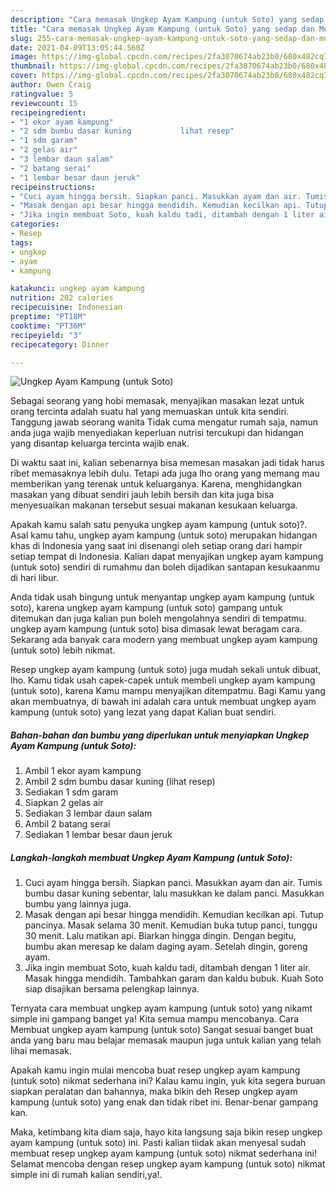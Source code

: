 ```yaml
---
description: "Cara memasak Ungkep Ayam Kampung (untuk Soto) yang sedap dan Mudah Dibuat"
title: "Cara memasak Ungkep Ayam Kampung (untuk Soto) yang sedap dan Mudah Dibuat"
slug: 255-cara-memasak-ungkep-ayam-kampung-untuk-soto-yang-sedap-dan-mudah-dibuat
date: 2021-04-09T13:05:44.560Z
image: https://img-global.cpcdn.com/recipes/2fa3070674ab23b0/680x482cq70/ungkep-ayam-kampung-untuk-soto-foto-resep-utama.jpg
thumbnail: https://img-global.cpcdn.com/recipes/2fa3070674ab23b0/680x482cq70/ungkep-ayam-kampung-untuk-soto-foto-resep-utama.jpg
cover: https://img-global.cpcdn.com/recipes/2fa3070674ab23b0/680x482cq70/ungkep-ayam-kampung-untuk-soto-foto-resep-utama.jpg
author: Owen Craig
ratingvalue: 5
reviewcount: 15
recipeingredient:
- "1 ekor ayam kampung"
- "2 sdm bumbu dasar kuning           lihat resep"
- "1 sdm garam"
- "2 gelas air"
- "3 lembar daun salam"
- "2 batang serai"
- "1 lembar besar daun jeruk"
recipeinstructions:
- "Cuci ayam hingga bersih. Siapkan panci. Masukkan ayam dan air. Tumis bumbu dasar kuning sebentar, lalu masukkan ke dalam panci. Masukkan bumbu yang lainnya juga."
- "Masak dengan api besar hingga mendidih. Kemudian kecilkan api. Tutup pancinya. Masak selama 30 menit. Kemudian buka tutup panci, tunggu 30 menit. Lalu matikan api. Biarkan hingga dingin. Dengan begitu, bumbu akan meresap ke dalam daging ayam. Setelah dingin, goreng ayam."
- "Jika ingin membuat Soto, kuah kaldu tadi, ditambah dengan 1 liter air. Masak hingga mendidih. Tambahkan garam dan kaldu bubuk. Kuah Soto siap disajikan bersama pelengkap lainnya."
categories:
- Resep
tags:
- ungkep
- ayam
- kampung

katakunci: ungkep ayam kampung 
nutrition: 202 calories
recipecuisine: Indonesian
preptime: "PT18M"
cooktime: "PT36M"
recipeyield: "3"
recipecategory: Dinner

---
```



![Ungkep Ayam Kampung (untuk Soto)](https://img-global.cpcdn.com/recipes/2fa3070674ab23b0/680x482cq70/ungkep-ayam-kampung-untuk-soto-foto-resep-utama.jpg)

Sebagai seorang yang hobi memasak, menyajikan masakan lezat untuk orang tercinta adalah suatu hal yang memuaskan untuk kita sendiri. Tanggung jawab seorang  wanita Tidak cuma mengatur rumah saja, namun anda juga wajib menyediakan keperluan nutrisi tercukupi dan hidangan yang disantap keluarga tercinta wajib enak.

Di waktu  saat ini, kalian sebenarnya bisa memesan masakan jadi tidak harus ribet memasaknya lebih dulu. Tetapi ada juga lho orang yang memang mau memberikan yang terenak untuk keluarganya. Karena, menghidangkan masakan yang dibuat sendiri jauh lebih bersih dan kita juga bisa menyesuaikan makanan tersebut sesuai makanan kesukaan keluarga. 



Apakah kamu salah satu penyuka ungkep ayam kampung (untuk soto)?. Asal kamu tahu, ungkep ayam kampung (untuk soto) merupakan hidangan khas di Indonesia yang saat ini disenangi oleh setiap orang dari hampir setiap tempat di Indonesia. Kalian dapat menyajikan ungkep ayam kampung (untuk soto) sendiri di rumahmu dan boleh dijadikan santapan kesukaanmu di hari libur.

Anda tidak usah bingung untuk menyantap ungkep ayam kampung (untuk soto), karena ungkep ayam kampung (untuk soto) gampang untuk ditemukan dan juga kalian pun boleh mengolahnya sendiri di tempatmu. ungkep ayam kampung (untuk soto) bisa dimasak lewat beragam cara. Sekarang ada banyak cara modern yang membuat ungkep ayam kampung (untuk soto) lebih nikmat.

Resep ungkep ayam kampung (untuk soto) juga mudah sekali untuk dibuat, lho. Kamu tidak usah capek-capek untuk membeli ungkep ayam kampung (untuk soto), karena Kamu mampu menyajikan ditempatmu. Bagi Kamu yang akan membuatnya, di bawah ini adalah cara untuk membuat ungkep ayam kampung (untuk soto) yang lezat yang dapat Kalian buat sendiri.

<!--inarticleads1-->

##### Bahan-bahan dan bumbu yang diperlukan untuk menyiapkan Ungkep Ayam Kampung (untuk Soto):

1. Ambil 1 ekor ayam kampung
1. Ambil 2 sdm bumbu dasar kuning           (lihat resep)
1. Sediakan 1 sdm garam
1. Siapkan 2 gelas air
1. Sediakan 3 lembar daun salam
1. Ambil 2 batang serai
1. Sediakan 1 lembar besar daun jeruk




<!--inarticleads2-->

##### Langkah-langkah membuat Ungkep Ayam Kampung (untuk Soto):

1. Cuci ayam hingga bersih. Siapkan panci. Masukkan ayam dan air. Tumis bumbu dasar kuning sebentar, lalu masukkan ke dalam panci. Masukkan bumbu yang lainnya juga.
1. Masak dengan api besar hingga mendidih. Kemudian kecilkan api. Tutup pancinya. Masak selama 30 menit. Kemudian buka tutup panci, tunggu 30 menit. Lalu matikan api. Biarkan hingga dingin. Dengan begitu, bumbu akan meresap ke dalam daging ayam. Setelah dingin, goreng ayam.
1. Jika ingin membuat Soto, kuah kaldu tadi, ditambah dengan 1 liter air. Masak hingga mendidih. Tambahkan garam dan kaldu bubuk. Kuah Soto siap disajikan bersama pelengkap lainnya.




Ternyata cara membuat ungkep ayam kampung (untuk soto) yang nikamt simple ini gampang banget ya! Kita semua mampu mencobanya. Cara Membuat ungkep ayam kampung (untuk soto) Sangat sesuai banget buat anda yang baru mau belajar memasak maupun juga untuk kalian yang telah lihai memasak.

Apakah kamu ingin mulai mencoba buat resep ungkep ayam kampung (untuk soto) nikmat sederhana ini? Kalau kamu ingin, yuk kita segera buruan siapkan peralatan dan bahannya, maka bikin deh Resep ungkep ayam kampung (untuk soto) yang enak dan tidak ribet ini. Benar-benar gampang kan. 

Maka, ketimbang kita diam saja, hayo kita langsung saja bikin resep ungkep ayam kampung (untuk soto) ini. Pasti kalian tiidak akan menyesal sudah membuat resep ungkep ayam kampung (untuk soto) nikmat sederhana ini! Selamat mencoba dengan resep ungkep ayam kampung (untuk soto) nikmat simple ini di rumah kalian sendiri,ya!.


